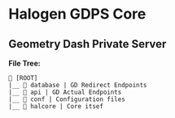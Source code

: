 # Halogen GDPS Core
## Geometry Dash Private Server
**File Tree:**
```
📁 [ROOT]
|__ 📁 database | GD Redirect Endpoints
|__ 📁 api | GD Actual Endpoints
|__ 📁 conf | Configuration files
|__ 📁 halcore | Core itsef
```
